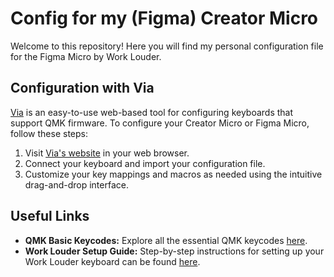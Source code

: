 # Config for my (Figma) Creator Micro

Welcome to this repository! Here you will find my personal configuration file for the Figma Micro by Work Louder.

## Configuration with Via

[Via](https://usevia.app/) is an easy-to-use web-based tool for configuring keyboards that support QMK firmware. To configure your Creator Micro or Figma Micro, follow these steps:

1. Visit [Via's website](https://usevia.app/) in your web browser.
2. Connect your keyboard and import your configuration file.
3. Customize your key mappings and macros as needed using the intuitive drag-and-drop interface.

## Useful Links

- **QMK Basic Keycodes:** Explore all the essential QMK keycodes [here](https://docs.qmk.fm/keycodes_basic).
- **Work Louder Setup Guide:** Step-by-step instructions for setting up your Work Louder keyboard can be found [here](https://worklouder.cc/setup/).
